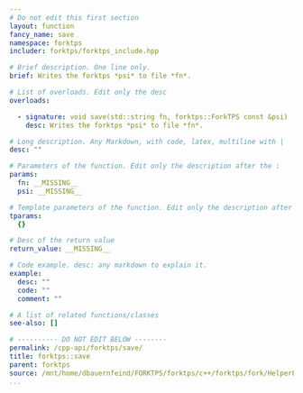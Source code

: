 ```yaml
---
# Do not edit this first section
layout: function
fancy_name: save
namespace: forktps
includer: forktps/forktps_include.hpp

# Brief description. One line only.
brief: Writes the forktps *psi* to file *fn*.

# List of overloads. Edit only the desc
overloads:

  - signature: void save(std::string fn, forktps::ForkTPS const &psi)
    desc: Writes the forktps *psi* to file *fn*.

# Long description. Any Markdown, with code, latex, multiline with |
desc: ""

# Parameters of the function. Edit only the description after the :
params:
  fn: __MISSING__
  psi: __MISSING__

# Template parameters of the function. Edit only the description after the :
tparams:
  {}

# Desc of the return value
return_value: __MISSING__

# Code example. desc: any markdown to explain it.
example:
  desc: ""
  code: ""
  comment: ""

# A list of related functions/classes
see-also: []

# ---------- DO NOT EDIT BELOW --------
permalink: /cpp-api/forktps/save/
title: forktps::save
parent: forktps
source: /mnt/home/dbauernfeind/FORKTPS/forktps/c++/forktps/fork/HelperFunctions.hpp
...
```


